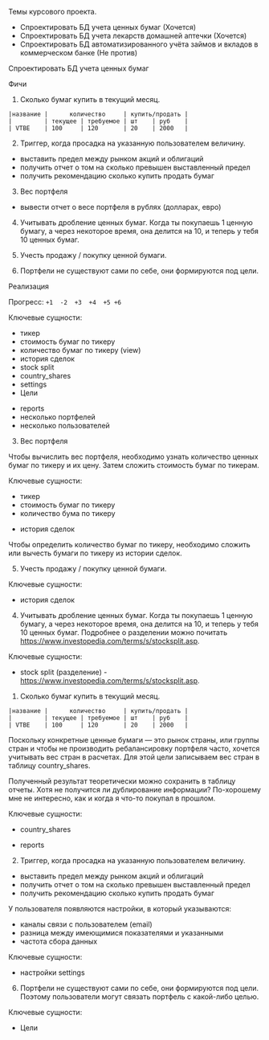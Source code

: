 Темы курсового проекта.

* Спроектировать БД учета ценных бумаг (Хочется)
* Спроектировать БД учета лекарств домашней аптечки (Хочется)
* Спроектировать БД автоматизированного учёта займов и вкладов
  в коммерческом банке (Не против)

Спроектировать БД учета ценных бумаг

Фичи
1. Сколько бумаг купить в текущий месяц.
```text
|название |      количество     | купить/продать |
|         | текущее | требуемое | шт    | руб    |
| VTBE    | 100     | 120       | 20    | 2000   |                                                 
```

2. Триггер, когда просадка на указанную пользователем величину.
* выставить предел между рынком акций и облигаций
* получить отчет о том на сколько превышен выставленный предел
* получить рекомендацию сколько купить продать бумаг

3. Вес портфеля
* вывести отчет о весе портфеля в рублях (долларах, евро)

4. Учитывать дробление ценных бумаг. Когда ты покупаешь 1 ценную бумагу,
а через некоторое время, она делится на 10, и теперь у тебя 10
ценных бумаг.

5. Учесть продажу / покупку ценной бумаги.

6. Портфели не существуют сами по себе, они формируются под цели.

Реализация

Прогресс: `+1  -2  +3  +4  +5 +6`

Ключевые сущности:
* тикер
* стоимость бумаг по тикеру
* количество бумаг по тикеру (view)
* история сделок
* stock split
* country_shares
* settings
* Цели
- reports
- несколько портфелей
- несколько пользователей

3. Вес портфеля

Чтобы вычислить вес портфеля, необходимо узнать количество ценных
бумаг по тикеру и их цену. Затем сложить стоимость бумаг по тикерам.

Ключевые сущности:
* тикер
* стоимость бумаг по тикеру
* количество бума по тикеру
+ история сделок

Чтобы определить количество бумаг по тикеру, необходимо сложить или
вычесть бумаги по тикеру из истории сделок.

5. Учесть продажу / покупку ценной бумаги.

Ключевые сущности:
+ история сделок

4. Учитывать дробление ценных бумаг. Когда ты покупаешь 1 ценную бумагу,
а через некоторое время, она делится на 10, и теперь у тебя 10
ценных бумаг. Подробнее о разделении можно почитать
https://www.investopedia.com/terms/s/stocksplit.asp.
   
Ключевые сущности:
* stock split (разделение) - https://www.investopedia.com/terms/s/stocksplit.asp.

1. Сколько бумаг купить в текущий месяц.
```text
|название |      количество     | купить/продать |
|         | текущее | требуемое | шт    | руб    |
| VTBE    | 100     | 120       | 20    | 2000   |                                                 
```

Поскольку конкретные ценные бумаги — это рынок страны, или группы
стран и чтобы не производить ребалансировку портфеля часто, хочется
учитывать вес стран в расчетах. Для этой цели записываем вес стран
в таблицу country_shares.

Полученный результат теоретически можно сохранить в таблицу отчеты.
Хотя не получится ли дублирование информации? По-хорошему мне не
интересно, как и когда я что-то покупал в прошлом.

Ключевые сущности:
* country_shares
- reports

2. Триггер, когда просадка на указанную пользователем величину.
* выставить предел между рынком акций и облигаций
* получить отчет о том на сколько превышен выставленный предел
* получить рекомендацию сколько купить продать бумаг

У пользователя появляются настройки, в который указываются:
- каналы связи с пользователем (email)
- разница между имеющимися показателями и указанными
- частота сбора данных

Ключевые сущности:
* настройки settings

6. Портфели не существуют сами по себе, они формируются под цели.
Поэтому пользователи могут связать портфель с какой-либо целью.

Ключевые сущности:
* Цели